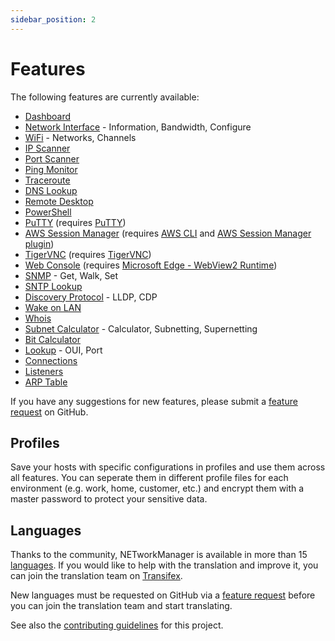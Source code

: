 ```yaml
---
sidebar_position: 2
---
```


# Features

The following features are currently available:

- [Dashboard](./application/dashboard)
- [Network Interface](./application/network-interface) - Information, Bandwidth, Configure
- [WiFi](./application/wifi) - Networks, Channels
- [IP Scanner](./application/ip-scanner)
- [Port Scanner](./application/port-scanner)
- [Ping Monitor](./application/ping-monitor)
- [Traceroute](./application/traceroute)
- [DNS Lookup](./application/dns-lookup)
- [Remote Desktop](./application/remote-desktop)
- [PowerShell](./application/powershell)
- [PuTTY](./application/putty) (requires [PuTTY](https://www.chiark.greenend.org.uk/~sgtatham/putty/latest.html))
- [AWS Session Manager](./application/aws-session-manager) (requires [AWS CLI](https://aws.amazon.com/cli/) and [AWS Session Manager plugin](https://docs.aws.amazon.com/systems-manager/latest/userguide/session-manager-working-with-install-plugin.html))
- [TigerVNC](./application/tigervnc) (requires [TigerVNC](https://tigervnc.org/))
- [Web Console](./application/web-console) (requires [Microsoft Edge - WebView2 Runtime](https://developer.microsoft.com/en-us/microsoft-edge/webview2/))
- [SNMP](./application/snmp) - Get, Walk, Set
- [SNTP Lookup](./application/sntp-lookup)
- [Discovery Protocol](./application/discovery-protocol) - LLDP, CDP
- [Wake on LAN](./application/wake-on-lan)
- [Whois](./application/whois)
- [Subnet Calculator](./application/subnet-calculator) - Calculator, Subnetting, Supernetting
- [Bit Calculator](./application/bit-calculator)
- [Lookup](./application/lookup) - OUI, Port
- [Connections](./application/connections)
- [Listeners](./application/listeners)
- [ARP Table](./application/arp-table)

If you have any suggestions for new features, please submit a [feature request](https://github.com/BornToBeRoot/NETworkManager/issues/new/choose) on GitHub.

## Profiles

Save your hosts with specific configurations in profiles and use them across all features. You can seperate them in different profile files for each environment (e.g. work, home, customer, etc.) and encrypt them with a master password to protect your sensitive data.

## Languages

Thanks to the community, NETworkManager is available in more than 15 [languages](https://app.transifex.com/BornToBeRoot/NETworkManager/dashboard/). If you would like to help with the translation and improve it, you can join the translation team on [Transifex](https://app.transifex.com/BornToBeRoot/NETworkManager/dashboard/).

New languages must be requested on GitHub via a [feature request](https://github.com/BornToBeRoot/NETworkManager/issues/new/choose) before you can join the translation team and start translating.

See also the [contributing guidelines](https://github.com/BornToBeRoot/NETworkManager/blob/main/CONTRIBUTING.md) for this project.
